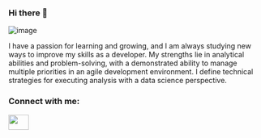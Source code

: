### Hi there 👋


![image](https://secure.plum.io/p/7pPBNTlSUQY3jk-Ew2fraw)

I have a passion for learning and growing, and I am always studying new ways to improve my skills as a developer. My strengths lie in analytical abilities and problem-solving, with a demonstrated ability to manage multiple priorities in an agile development environment.
I define technical strategies for executing analysis with a data science perspective.

<h3 align="left">Connect with me:</h3>
<p align="left">
<a href="Linkedin" target="blank"><img align="center" src="https://linkedin.com/in/thaysazille" alt="" height="30" width="40"/></a>



<!--
**ThaysaZille/ThaysaZille** is a ✨ _special_ ✨ repository because its `README.md` (this file) appears on your GitHub profile.

Here are some ideas to get you started:

- 🔭 I’m currently working on ...
- 🌱 I’m currently learning ...
- 👯 I’m looking to collaborate on ...
- 🤔 I’m looking for help with ...
- 💬 Ask me about ...
- 📫 How to reach me: ...
- 😄 Pronouns: ...
- ⚡ Fun fact: ...
-->
